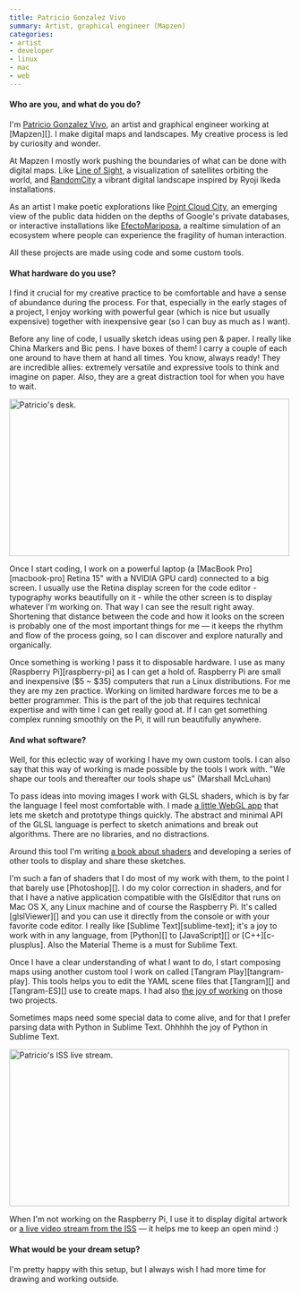 ```yaml
---
title: Patricio Gonzalez Vivo
summary: Artist, graphical engineer (Mapzen)
categories:
- artist
- developer
- linux
- mac
- web
---
```


#### Who are you, and what do you do?

I'm [Patricio Gonzalez Vivo](https://twitter.com/patriciogv "Patricio's Twitter account."), an artist and graphical engineer working at [Mapzen][]. I make digital maps and landscapes. My creative process is led by curiosity and wonder.

At Mapzen I mostly work pushing the boundaries of what can be done with digital maps. Like [Line of Sight](http://patriciogonzalezvivo.github.io/LineOfSight "Patricio's satellite visualisation."), a visualization of satellites orbiting the world, and [RandomCity](http://patriciogonzalezvivo.github.io/RandomCity/ "Patricio's city visualisation.") a vibrant digital landscape inspired by Ryoji Ikeda installations.

As an artist I make poetic explorations like [Point Cloud City](http://patriciogonzalezvivo.com/2014/pointcloudcity/ "Patricio's Google map data simulation."), an emerging view of the public data hidden on the depths of Google's private databases, or interactive installations like [EfectoMariposa](http://patriciogonzalezvivo.com/2011/efectomariposa/ "Patricio's ecosystem simulation."), a realtime simulation of an ecosystem where people can experience the fragility of human interaction.

All these projects are made using code and some custom tools.

#### What hardware do you use?

I find it crucial for my creative practice to be comfortable and have a sense of abundance during the process. For that, especially in the early stages of a project, I enjoy working with powerful gear (which is nice but usually expensive) together with inexpensive gear (so I can buy as much as I want).

Before any line of code, I usually sketch ideas using pen & paper. I really like China Markers and Bic pens. I have boxes of them! I carry a couple of each one around to have them at hand all times. You know, always ready! They are incredible allies: extremely versatile and expressive tools to think and imagine on paper. Also, they are a great distraction tool for when you have to wait.

<img src="/images/interviews/patricio.gonzalez.vivo/desk.jpg" width="500" height="281" alt="Patricio's desk." class="detail">

Once I start coding, I work on a powerful laptop (a [MacBook Pro][macbook-pro] Retina 15" with a NVIDIA GPU card) connected to a big screen. I usually use the Retina display screen for the code editor - typography works beautifully on it - while the other screen is to display whatever I'm working on. That way I can see the result right away. Shortening that distance between the code and how it looks on the screen is probably one of the most important things for me — it keeps the rhythm and flow of the process going, so I can discover and explore naturally and organically.

Once something is working I pass it to disposable hardware. I use as many [Raspberry Pi][raspberry-pi] as I can get a hold of. Raspberry Pi are small and inexpensive ($5 ~ $35) computers that run a Linux distributions. For me they are my zen practice. Working on limited hardware forces me to be a better programmer. This is the part of the job that requires technical expertise and with time I can get really good at. If I can get something complex running smoothly on the Pi, it will run beautifully anywhere.

#### And what software?

Well, for this eclectic way of working I have my own custom tools. I can also say that this way of working is made possible by the tools I work with. "We shape our tools and thereafter our tools shape us" (Marshall McLuhan) 

To pass ideas into moving images I work with GLSL shaders, which is by far the language I feel most comfortable with. I made [a little WebGL app](http://editor.thebookofshaders.com/ "Patricio's WebGL editor app.") that lets me sketch and prototype things quickly. The abstract and minimal API of the GLSL language is perfect to sketch animations and break out algorithms. There are no libraries, and no distractions.

Around this tool I'm writing [a book about shaders](http://thebookofshaders.com/ "Patricio's book about Fragment Shaders.") and developing a series of other tools to display and share these sketches.

I'm such a fan of shaders that I do most of my work with them, to the point I that barely use [Photoshop][]. I do my color correction in shaders, and for that I have a native application compatible with the GlslEditor that runs on Mac OS X, any Linux machine and of course the Raspberry Pi. It's called [glslViewer][] and you can use it directly from the console or with your favorite code editor. I really like [Sublime Text][sublime-text]; it's a joy to work with in any language, from [Python][] to [JavaScript][] or [C++][c-plusplus]. Also the Material Theme is a must for Sublime Text.

Once I have a clear understanding of what I want to do, I start composing maps using another custom tool I work on called [Tangram Play][tangram-play]. This tools helps you to edit the YAML scene files that [Tangram][] and [Tangram-ES][] use to create maps. I had also [the joy of working](https://www.youtube.com/watch?v=5AGx0_2xI6Y "A video of Patricio's WebGL map talk on YouTube.") on those two projects.

Sometimes maps need some special data to come alive, and for that I prefer parsing data with Python in Sublime Text. Ohhhhh the joy of Python in Sublime Text.

<img src="/images/interviews/patricio.gonzalez.vivo/space.jpg" width="500" height="281" alt="Patricio's ISS live stream." class="detail">

When I'm not working on the Raspberry Pi, I use it to display digital artwork or [a live video stream from the ISS](http://www.ustream.tv/channel/live-iss-stream/theater "A live stream from the International Space Station.") — it helps me to keep an open mind :)

#### What would be your dream setup?

I'm pretty happy with this setup, but I always wish I had more time for drawing and working outside.
